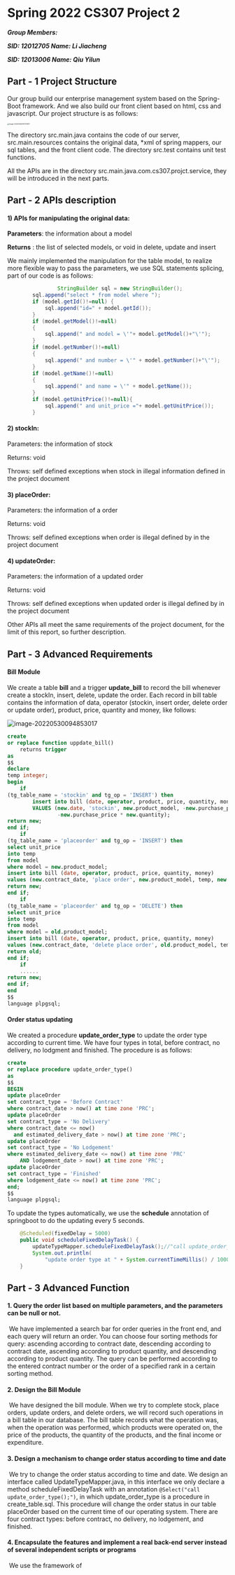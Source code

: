 # **Spring 2022 CS307 Project 2**

***Group Members:***

***SID: 12012705 Name: Li Jiacheng***

***SID: 12013006 Name: Qiu Yilun***

## Part - 1 Project Structure

Our group build our enterprise management system based on the Spring-Boot framework. And we also build our front client based on html, css and javascript. Our project structure is as follows:

<img src="/Users/leopold-lee/Library/Application Support/typora-user-images/image-20220526200701637.png" alt="image-20220526200701637" style="zoom: 25%;" />

The directory src.main.java contains the code of our server, src.main.resources contains the original data,  *xml of spring mappers, our sql tables, and the front client code. The directory src.test contains unit test functions.

All the APIs are in the directory src.main.java.com.cs307.projct.service, they will be introduced in the next parts.

## Part - 2 APIs description

#### 1) APIs for manipulating the original data:

**Parameters**: the information about a model

**Returns** : the list of selected models, or void in delete, update and insert 

We mainly implemented the manipulation for the table model, to realize more flexible way to pass the parameters, we use SQL statements splicing, part of our code is as follows:

```java
				StringBuilder sql = new StringBuilder();
        sql.append("select * from model where ");
        if (model.getId()!=null) {
            sql.append("id=" + model.getId());
        }
        if (model.getModel()!=null)
        {
            sql.append(" and model = \'"+ model.getModel()+"\'");
        }
        if (model.getNumber()!=null)
        {
            sql.append(" and number = \'" + model.getNumber()+"\'");
        }
        if (model.getName()!=null)
        {
            sql.append(" and name = \'" + model.getName());
        }
        if (model.getUnitPrice()!=null){
            sql.append(" and unit_price ="+ model.getUnitPrice());
        }
```

#### **2) stockIn:**

Parameters: the information of stock

Returns: void

Throws: self defined exceptions when stock in illegal information defined in the project document

#### **3) placeOrder:**

Parameters: the information of a order

Returns: void

Throws: self defined exceptions when order is illegal defined by in the project document

#### **4) updateOrder:**

Parameters: the information of a updated order

Returns: void

Throws: self defined exceptions when updated order is illegal defined by in the project document

Other APIs all meet the same requirements of the project document, for the limit of this report, so further description.

## Part - 3 Advanced Requirements

#### Bill Module

We create a table **bill** and a trigger **update_bill** to record the bill whenever create a stockIn, insert, delete, update the order. Each record in bill table contains the information of data, operator (stockin, insert order, delete order or update order), product, price, quantity and money, like follows:

![image-20220530094853017](https://tva1.sinaimg.cn/large/e6c9d24egy1h2q6wmbjhrj21e203imxw.jpg)

```sql
create
or replace function uppdate_bill()
    returns trigger
as
$$
declare
temp integer;
begin
    if
(tg_table_name = 'stockin' and tg_op = 'INSERT') then
        insert into bill (date, operator, product, price, quantity, money)
        VALUES (new.date, 'stockin', new.product_model, -new.purchase_price, new.quantity,
                -new.purchase_price * new.quantity);
return new;
end if;
    if
(tg_table_name = 'placeorder' and tg_op = 'INSERT') then
select unit_price
into temp
from model
where model = new.product_model;
insert into bill (date, operator, product, price, quantity, money)
values (new.contract_date, 'place order', new.product_model, temp, new.quantity, new.quantity * temp);
return new;
end if;
    if
(tg_table_name = 'placeorder' and tg_op = 'DELETE') then
select unit_price
into temp
from model
where model = old.product_model;
insert into bill (date, operator, product, price, quantity, money)
values (new.contract_date, 'delete place order', old.product_model, temp, -old.quantity, -old.quantity * temp);
return old;
end if;
    if
	......
return new;
end if;
end
$$
language plpgsql;

```

#### Order status updating

We created a procedure **update_order_type** to update the order type according to current time. We have four types in total, before contract, no delivery, no lodgment and finished. The procedure is as follows:

```sql
create
or replace procedure update_order_type()
as
$$
BEGIN
update placeOrder
set contract_type = 'Before Contract'
where contract_date > now() at time zone 'PRC';
update placeOrder
set contract_type = 'No Delivery'
where contract_date <= now()
  and estimated_delivery_date > now() at time zone 'PRC';
update placeOrder
set contract_type = 'No Lodgement'
where estimated_delivery_date <= now() at time zone 'PRC'
    AND lodgement_date > now() at time zone 'PRC';
update placeOrder
set contract_type = 'Finished'
where lodgement_date <= now() at time zone 'PRC';
end;
$$
language plpgsql;
```

To update the types automatically, we use the **schedule** annotation of springboot to do the updating every 5 seconds.

```java
    @Scheduled(fixedDelay = 5000)
    public void scheduleFixedDelayTask() {
        updateTypeMapper.scheduleFixedDelayTask();//"call update_order_type();"
        System.out.println(
        	"update order type at " + System.currentTimeMillis() / 1000);
    }
```





## Part - 3 Advanced Function

#### **1. Query the order list based on multiple parameters, and the parameters can be null or not.**

​		We have implemented a search bar for order queries in the front end, and each query will return an order. You can choose four sorting methods for query: ascending according to contract date, descending according to contract date, ascending according to product quantity, and descending according to product quantity. The query can be performed according to the entered contract number or the order of a specified rank in a certain sorting method.

#### **2. Design the Bill Module**

​		We have designed the bill module. When we try to complete stock, place orders, update orders, and delete orders, we will record such operations in a bill table in our database. The bill table records what the operation was, when the operation was performed, which products were operated on, the price of the products, the quantity of the products, and the final income or expenditure.

#### **3. Design a mechanism to change order status according to time and date**

​		We try to change the order status according to time and date. We design an interface called UpdateTypeMapper.java, in this interface we only declare a method scheduleFixedDelayTask with an annotation `@Select("call update_order_type();")`,  in which update_order_type is a procedure in create_table.sql. This procedure will change the order status in our table placeOrder based on the current time of our operating system. There are four contract types: before contract, no delivery, no lodgement, and finished.

#### **4. Encapsulate the features and implement a real back-end server instead of several independent scripts or programs**

​		We use the framework of 
